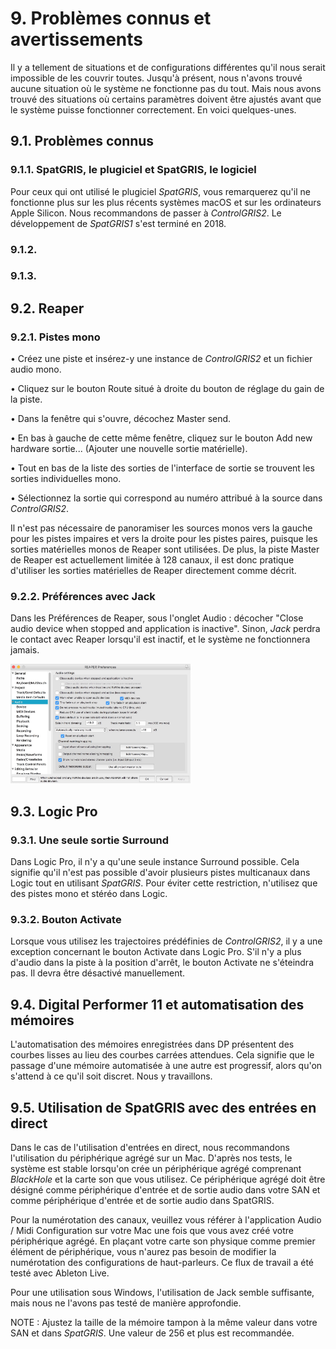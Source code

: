 # 9. Problèmes connus et avertissements

Il y a tellement de situations et de configurations différentes qu'il
nous serait impossible de les couvrir toutes. Jusqu'à présent, nous
n'avons trouvé aucune situation où le système ne fonctionne pas du tout.
Mais nous avons trouvé des situations où certains paramètres doivent
être ajustés avant que le système puisse fonctionner correctement. En
voici quelques-unes.

## 9.1. Problèmes connus

### 9.1.1. SpatGRIS, le plugiciel et SpatGRIS, le logiciel

Pour ceux qui ont utilisé le plugiciel *SpatGRIS*, vous remarquerez
qu'il ne fonctionne plus sur les plus récents systèmes macOS et sur les
ordinateurs Apple Silicon. Nous recommandons de passer à *ControlGRIS2*.
Le développement de *SpatGRIS1* s'est terminé en 2018.

### 9.1.2.

### 9.1.3.

## 9.2. Reaper

### 9.2.1. Pistes mono

• Créez une piste et insérez-y une instance de *ControlGRIS2* et un
fichier audio mono.

• Cliquez sur le bouton Route situé à droite du bouton de réglage du
gain de la piste.

• Dans la fenêtre qui s'ouvre, décochez Master send.

• En bas à gauche de cette même fenêtre, cliquez sur le bouton Add new
hardware sortie... (Ajouter une nouvelle sortie matérielle).

• Tout en bas de la liste des sorties de l'interface de sortie se
trouvent les sorties individuelles mono.

• Sélectionnez la sortie qui correspond au numéro attribué à la source
dans *ControlGRIS2*.

Il n'est pas nécessaire de panoramiser les sources monos vers la gauche
pour les pistes impaires et vers la droite pour les pistes paires,
puisque les sorties matérielles monos de Reaper sont utilisées. De plus,
la piste Master de Reaper est actuellement limitée à 128 canaux, il est
donc pratique d'utiliser les sorties matérielles de Reaper directement
comme décrit.

### 9.2.2. Préférences avec Jack

Dans les Préférences de Reaper, sous l'onglet Audio : décocher "Close
audio device when stopped and application is inactive". Sinon, *Jack*
perdra le contact avec Reaper lorsqu'il est inactif, et le système ne
fonctionnera jamais.

<img src="./media-fr/media/image136.jpg"
style="width:3in;height:1.98883in" />

## 9.3. Logic Pro

### 9.3.1. Une seule sortie Surround

Dans Logic Pro, il n'y a qu'une seule instance Surround possible. Cela
signifie qu'il n'est pas possible d'avoir plusieurs pistes multicanaux
dans Logic tout en utilisant *SpatGRIS*. Pour éviter cette restriction,
n'utilisez que des pistes mono et stéréo dans Logic.

### 9.3.2. Bouton Activate

Lorsque vous utilisez les trajectoires prédéfinies de *ControlGRIS2*, il
y a une exception concernant le bouton Activate dans Logic Pro. S'il n'y
a plus d'audio dans la piste à la position d'arrêt, le bouton Activate
ne s'éteindra pas. Il devra être désactivé manuellement.

## 9.4. Digital Performer 11 et automatisation des mémoires

L'automatisation des mémoires enregistrées dans DP présentent des
courbes lisses au lieu des courbes carrées attendues. Cela signifie que
le passage d'une mémoire automatisée à une autre est progressif, alors
qu'on s'attend à ce qu'il soit discret. Nous y travaillons.

## 9.5. Utilisation de SpatGRIS avec des entrées en direct

Dans le cas de l'utilisation d'entrées en direct, nous recommandons
l'utilisation du périphérique agrégé sur un Mac. D'après nos tests, le
système est stable lorsqu'on crée un périphérique agrégé comprenant
*BlackHole* et la carte son que vous utilisez. Ce périphérique agrégé
doit être désigné comme périphérique d'entrée et de sortie audio dans
votre SAN et comme périphérique d'entrée et de sortie audio dans
SpatGRIS.

Pour la numérotation des canaux, veuillez vous référer à l'application
Audio / Midi Configuration sur votre Mac une fois que vous avez créé
votre périphérique agrégé. En plaçant votre carte son physique comme
premier élément de périphérique, vous n'aurez pas besoin de modifier la
numérotation des configurations de haut-parleurs. Ce flux de travail a
été testé avec Ableton Live.

Pour une utilisation sous Windows, l'utilisation de Jack semble
suffisante, mais nous ne l'avons pas testé de manière approfondie.

NOTE : Ajustez la taille de la mémoire tampon à la même valeur dans
votre SAN et dans *SpatGRIS*. Une valeur de 256 et plus est recommandée.
